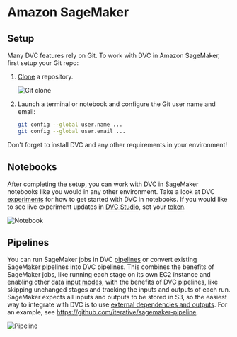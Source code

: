 # Amazon SageMaker

## Setup

Many DVC features rely on Git. To work with DVC in Amazon SageMaker, first setup
your Git repo:

1. [Clone] a repository.

   ![Git clone](/img/sagemaker-git-clone.gif)

2. Launch a terminal or notebook and configure the Git user name and email:

   ```bash
   git config --global user.name ...
   git config --global user.email ...
   ```

Don't forget to install DVC and any other requirements in your environment!

## Notebooks

After completing the setup, you can work with DVC in SageMaker notebooks like
you would in any other environment. Take a look at DVC [experiments] for how to
get started with DVC in notebooks. If you would like to see live experiment
updates in [DVC Studio], set your [token].

![Notebook](/img/sagemaker-notebook.gif)

## Pipelines

You can run SageMaker jobs in DVC [pipelines] or convert existing SageMaker
pipelines into DVC pipelines. This combines the benefits of SageMaker jobs, like
running each stage on its own EC2 instance and enabling other data
[input modes](https://docs.aws.amazon.com/sagemaker/latest/dg/model-access-training-data.html),
with the benefits of DVC pipelines, like skipping unchanged stages and tracking
the inputs and outputs of each run. SageMaker expects all inputs and outputs to
be stored in S3, so the easiest way to integrate with DVC is to use [external
dependencies and outputs]. For an example, see
https://github.com/iterative/sagemaker-pipeline.

![Pipeline](/img/sagemaker-pipeline.png)

[experiments]: /doc/start/experiments
[clone]: https://docs.aws.amazon.com/sagemaker/latest/dg/studio-tasks-git.html
[dvc studio]: https://studio.iterative.ai
[token]: /doc/studio/user-guide/projects-and-experiments/live-metrics-and-plots
[pipelines]: /doc/user-guide/pipelines
[external dependencies and outputs]:
  /doc/user-guide/pipelines/external-dependencies-and-outputs
